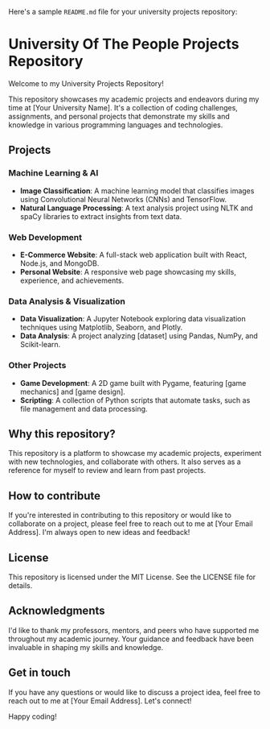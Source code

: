 Here's a sample `README.md` file for your university projects repository:

**University Of The People Projects Repository**
================================

Welcome to my University Projects Repository!

This repository showcases my academic projects and endeavors during my time at [Your University Name]. It's a collection of coding challenges, assignments, and personal projects that demonstrate my skills and knowledge in various programming languages and technologies.

**Projects**
-----------

### Machine Learning & AI

* **Image Classification**: A machine learning model that classifies images using Convolutional Neural Networks (CNNs) and TensorFlow.
* **Natural Language Processing**: A text analysis project using NLTK and spaCy libraries to extract insights from text data.

### Web Development

* **E-Commerce Website**: A full-stack web application built with React, Node.js, and MongoDB.
* **Personal Website**: A responsive web page showcasing my skills, experience, and achievements.

### Data Analysis & Visualization

* **Data Visualization**: A Jupyter Notebook exploring data visualization techniques using Matplotlib, Seaborn, and Plotly.
* **Data Analysis**: A project analyzing [dataset] using Pandas, NumPy, and Scikit-learn.

### Other Projects

* **Game Development**: A 2D game built with Pygame, featuring [game mechanics] and [game design].
* **Scripting**: A collection of Python scripts that automate tasks, such as file management and data processing.

**Why this repository?**
------------------------

This repository is a platform to showcase my academic projects, experiment with new technologies, and collaborate with others. It also serves as a reference for myself to review and learn from past projects.

**How to contribute**
--------------------

If you're interested in contributing to this repository or would like to collaborate on a project, please feel free to reach out to me at [Your Email Address]. I'm always open to new ideas and feedback!

**License**
---------

This repository is licensed under the MIT License. See the LICENSE file for details.

**Acknowledgments**
------------------

I'd like to thank my professors, mentors, and peers who have supported me throughout my academic journey. Your guidance and feedback have been invaluable in shaping my skills and knowledge.

**Get in touch**
----------------

If you have any questions or would like to discuss a project idea, feel free to reach out to me at [Your Email Address]. Let's connect!

Happy coding!

